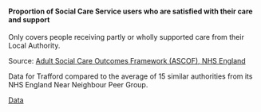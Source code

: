 #### Proportion of Social Care Service users who are satisfied with their care and support

Only covers people receiving partly or wholly supported care from their Local Authority.

Source: <a href="https://digital.nhs.uk/data-and-information/publications/statistical/adult-social-care-outcomes-framework-ascof" target="_blank">Adult Social Care Outcomes Framework (ASCOF), NHS England</a>

Data for Trafford compared to the average of 15 similar authorities from its NHS England Near Neighbour Peer Group.


<a href="https://www.trafforddatalab.io/trafford_themes/data/health/social_care_satisfaction.csv" aria-label="Download the data" class="downloadButton" target="_blank" download>Data <span class="fas fa-download"></span></a>